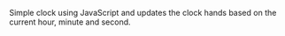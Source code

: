 Simple clock using JavaScript and updates the clock hands based on the current hour, minute and second.

